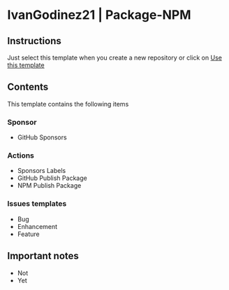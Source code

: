 # IvanGodinez21 | Package-NPM

## Instructions

Just select this template when you create a new repository or click on [Use this template](https://github.com/IvanGodinez21/Package-NPM/generate)

## Contents
This template contains the following items

### Sponsor
- GitHub Sponsors

### Actions
- Sponsors Labels
- GitHub Publish Package
- NPM Publish Package

### Issues templates
- Bug
- Enhancement
- Feature

## Important notes
- Not   
- Yet